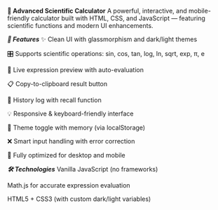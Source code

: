 **🧮 Advanced Scientific Calculator**
A powerful, interactive, and mobile-friendly calculator built with HTML, CSS, and JavaScript — featuring scientific functions and modern UI enhancements.

***🚀 Features***
✨ Clean UI with glassmorphism and dark/light themes

🎛️ Supports scientific operations: sin, cos, tan, log, ln, sqrt, exp, π, e

🧠 Live expression preview with auto-evaluation

📋 Copy-to-clipboard result button

🔄 History log with recall function

💡 Responsive & keyboard-friendly interface

🌙 Theme toggle with memory (via localStorage)

❌ Smart input handling with error correction

📱 Fully optimized for desktop and mobile

***🛠 Technologies***
Vanilla JavaScript (no frameworks)

Math.js for accurate expression evaluation

HTML5 + CSS3 (with custom dark/light variables)

